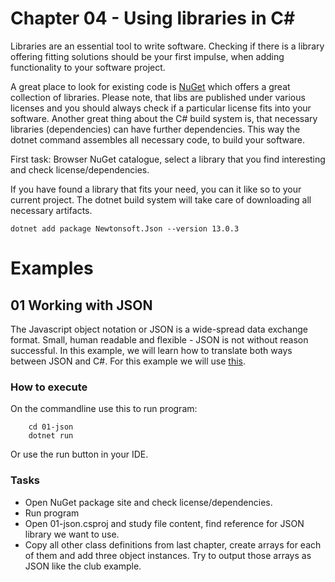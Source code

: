 # Chapter 04 - Using libraries in C#
Libraries are an essential tool to write software. Checking if there is a library offering fitting solutions should be your first impulse, when adding functionality to your software project. 

A great place to look for existing code is [NuGet](https://www.nuget.org/) which offers a great collection of libraries. Please note, that libs are published under various licenses and you should always check if a particular license fits into your software. Another great thing about the C# build system is, that necessary libraries (dependencies) can have further dependencies. This way the dotnet command assembles all necessary code, to build your software.

First task: Browser NuGet catalogue, select a library that you find interesting and check license/dependencies. 

If you have found a library that fits your need, you can it like so to your current project. The dotnet build system will take care of downloading all necessary artifacts.

```shell
dotnet add package Newtonsoft.Json --version 13.0.3
```

# Examples

## 01 Working with JSON

The Javascript object notation or JSON is a wide-spread data exchange format. Small, human readable and flexible - JSON is not without reason successful. In this example, we will learn how to translate both ways between JSON and C#. For this example we will use [this](https://www.nuget.org/packages/Newtonsoft.Json).

### How to execute
On the commandline use this to run program:
```shell
    cd 01-json
    dotnet run
```
Or use the run button in your IDE.

### Tasks
* Open NuGet package site and check license/dependencies.
* Run program
* Open 01-json.csproj and study file content, find reference for JSON library we want to use.
* Copy all other class definitions from last chapter, create arrays for each of them and add three object instances. Try to output those arrays as JSON like the club example.
